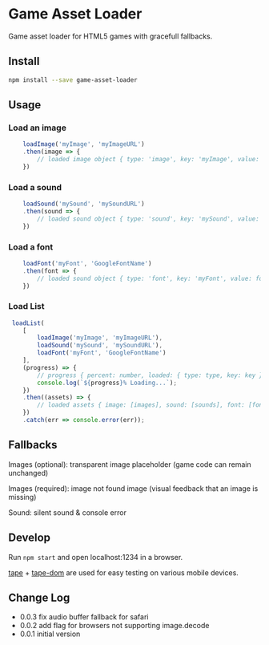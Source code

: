 # Game Asset Loader
Game asset loader for HTML5 games with gracefull fallbacks.

## Install
```sh
npm install --save game-asset-loader
```
## Usage
### Load an image
```js
    loadImage('myImage', 'myImageURL')
    .then(image => {
        // loaded image object { type: 'image', key: 'myImage', value: imgNode }
    })
```
### Load a sound
```js
    loadSound('mySound', 'mySoundURL')
    .then(sound => {
        // loaded sound object { type: 'sound', key: 'mySound', value: audioBuffer }
    })
```
### Load a font
```js
    loadFont('myFont', 'GoogleFontName')
    .then(font => {
        // loaded sound object { type: 'font', key: 'myFont', value: fontFamilyName }
    })
```
### Load List
```js
 loadList(
    [
        loadImage('myImage', 'myImageURL'),
        loadSound('mySound', 'mySoundURL'),
        loadFont('myFont', 'GoogleFontName')
    ],
    (progress) => {
        // progress { percent: number, loaded: { type: type, key: key } }
        console.log(`${progress}% Loading...`);
    })
    .then((assets) => {
        // loaded assets { image: [images], sound: [sounds], font: [fonts] }
    })
    .catch(err => console.error(err));
```
## Fallbacks
Images (optional): transparent image placeholder (game code can remain unchanged)

Images (required): image not found image (visual feedback that an image is missing)

Sound: silent sound & console error

## Develop
Run ```npm start``` and open localhost:1234 in a browser.

[tape](https://github.com/substack/tape) + [tape-dom](https://github.com/gritzko/tape-dom) are used for easy testing on various mobile devices.

## Change Log
- 0.0.3 fix audio buffer fallback for safari
- 0.0.2 add flag for browsers not supporting image.decode
- 0.0.1 initial version